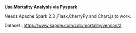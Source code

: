 <b>Usa Mortality Analysis via Pyspark</b>

Needs Apache Spark 2.3 ,Flask,CherryPy and Chart.js to work.

Dataset : https://www.kaggle.com/cdc/mortality/version/2
